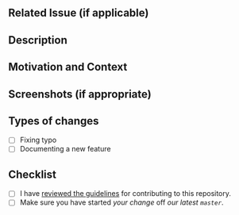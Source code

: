 ## Related Issue (if applicable)
<!-- If applicable, please reference to a related issue in this repository. -->

## Description
<!-- Describe your changes in detail.
     Please explain the change to the reviewer. For example, if it's a change in the file name or directory 
     name please flag it out since it’s hard to compare text after such a change -->
<!-- Provide a summary of your changes in the title above 
     Please remember to add the following: 
     - A description of the changes proposed in the pull request. 
       Please explain the change to the reviewer. Pay special attention for changes that are hard to spot, 
       for example, if it's a change in the file name or directory name please flag it out since it’s hard 
       to compare text after such a change 
     - @mentions of the person or team responsible for reviewing proposed changes. -->

## Motivation and Context
<!-- Why is this change required? What problem does it solve? -->

## Screenshots (if appropriate)

## Types of changes
<!-- What types of changes does your code introduce? Put an `x` in all the boxes that apply: -->
- [ ] Fixing typo 
- [ ] Documenting a new feature

## Checklist
<!-- Go over all the following points, and put an `x` in all the boxes that apply -->
- [ ] I have [reviewed the guidelines](../CONTRIBUTING.md) for contributing to this repository.
- [ ] Make sure you have started *your change* off *our latest `master`*.
